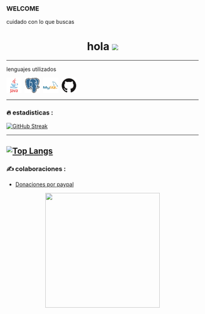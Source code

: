 ### WELCOME
cuidado con lo que buscas

<h1 align="center">hola  <img src="https://media.giphy.com/media/PmXsJnwzEebcoO88HN/giphy.gif" width="45px"></h1>

---
lenguajes utilizados
<div>
  <img src="https://github.com/devicons/devicon/blob/master/icons/java/java-original-wordmark.svg" title="Java" alt="Java" width="40" height="40"/>&nbsp;
  <img src="https://github.com/devicons/devicon/blob/master/icons/postgresql/postgresql-original.svg" title="Postgresql" alt="Postgresql" width="40" height="40"/>&nbsp;
  <img src="https://github.com/devicons/devicon/blob/master/icons/mysql/mysql-original-wordmark.svg" title="MySQL"  alt="MySQL" width="40" height="40"/>&nbsp;
  <img src="https://github.com/devicons/devicon/blob/master/icons/github/github-original.svg" title="Github" **alt="Github" width="40" height="40"/>
</div>


---

### :fire: estadisticas :
[![GitHub Streak](http://github-readme-streak-stats.herokuapp.com?user=alejandro911pa&theme=dark&hide_border=true&date_format=j%20M%5B%20Y%5D)](https://git.io/streak-stats)

---
[![Top Langs](https://github-readme-stats.vercel.app/api/top-langs/?username=alejandro911pa&layout=compact&theme=vision-friendly-dark)](https://github.com/anuraghazra/github-readme-stats)
---
### ✍️ colaboraciones : 
- [Donaciones por paypal](https://paypal.me/AlejandroP911?country.x=MX&locale.x=es_XC)

<p align="center"><img src="https://media.giphy.com/media/hS42TuYYnANLFR9IRQ/giphy.gif" width="300" height="300"  /></p>

